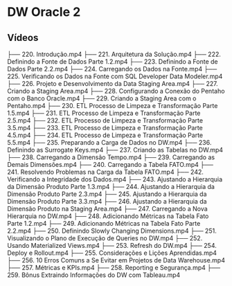 # DW Oracle 2

## Vídeos

├── 220. Introdução.mp4
├── 221. Arquitetura da Solução.mp4
├── 222. Definindo a Fonte de Dados  Parte 1.2.mp4
├── 223. Definindo a Fonte de Dados  Parte 2.2.mp4
├── 224. Carregando os Dados na Fonte.mp4
├── 225. Verificando os Dados na Fonte com SQL Developer Data Modeler.mp4
├── 226. Projeto e Desenvolvimento da Data Staging Area.mp4
├── 227. Criando a Staging Area.mp4
├── 228. Configurando a Conexão do Pentaho com o Banco Oracle.mp4
├── 229. Criando a Staging Area com o Pentaho.mp4
├── 230. ETL  Processo de Limpeza e Transformação  Parte 1.5.mp4
├── 231. ETL  Processo de Limpeza e Transformação  Parte 2.5.mp4
├── 232. ETL  Processo de Limpeza e Transformação  Parte 3.5.mp4
├── 233. ETL  Processo de Limpeza e Transformação  Parte 4.5.mp4
├── 234. ETL  Processo de Limpeza e Transformação  Parte 5.5.mp4
├── 235. Preparando a Carga de Dados no DW.mp4
├── 236. Definindo as Surrogate Keys.mp4
├── 237. Criando as Tabelas no DW.mp4
├── 238. Carregando a Dimensão Tempo.mp4
├── 239. Carregando as Demais Dimensões.mp4
├── 240. Carregando a Tabela FATO.mp4
├── 241. Resolvendo Problemas na Carga da Tabela FATO.mp4
├── 242. Verificando a Integridade dos Dados.mp4
├── 243. Ajustando a Hierarquia da Dimensão Produto  Parte 1.3.mp4
├── 244. Ajustando a Hierarquia da Dimensão Produto  Parte 2.3.mp4
├── 245. Ajustando a Hierarquia da Dimensão Produto  Parte 3.3.mp4
├── 246. Ajustando a Hierarquia da Dimensão Produto na Staging Area.mp4
├── 247. Carregando a Nova Hierarquia no DW.mp4
├── 248. Adicionando Métricas na Tabela Fato  Parte 1.2.mp4
├── 249. Adicionando Métricas na Tabela Fato  Parte 2.2.mp4
├── 250. Definindo Slowly Changing Dimensions.mp4
├── 251. Visualizando o Plano de Execução de Queries no DW.mp4
├── 252. Usando Materialized Views.mp4
├── 253. Refresh do DW.mp4
├── 254. Deploy e Rollout.mp4
├── 255. Considerações e Lições Aprendidas.mp4
├── 256. 10 Erros Comuns a Se Evitar em Projetos de Data Warehouse.mp4
├── 257. Métricas e KPIs.mp4
├── 258. Reporting e Segurança.mp4
├── 259. Bônus  Extraindo Informações do DW com Tableau.mp4


